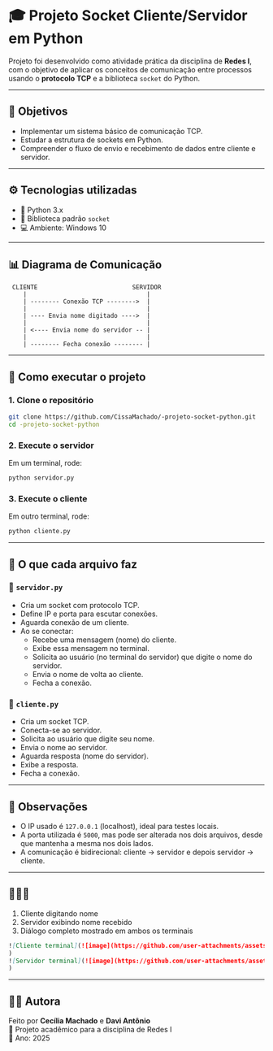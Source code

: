 # 🎓 Projeto Socket Cliente/Servidor em Python

Projeto foi desenvolvido como atividade prática da disciplina de **Redes I**, com o objetivo de aplicar os conceitos de comunicação entre processos usando o **protocolo TCP** e a biblioteca `socket` do Python.

---

## 🧠 Objetivos

- Implementar um sistema básico de comunicação TCP.
- Estudar a estrutura de sockets em Python.
- Compreender o fluxo de envio e recebimento de dados entre cliente e servidor.

---

## ⚙️ Tecnologias utilizadas

- 🐍 Python 3.x  
- 🧱 Biblioteca padrão `socket`  
- 💻 Ambiente: Windows 10  

---

## 📊 Diagrama de Comunicação

```plaintext
 CLIENTE                          SERVIDOR
    |                                 |
    | -------- Conexão TCP -------->  |
    |                                 |
    | ---- Envia nome digitado ---->  |
    |                                 |
    | <---- Envia nome do servidor -- |
    |                                 |
    | -------- Fecha conexão -------- |
```

---

## 🚀 Como executar o projeto

### 1. Clone o repositório

```bash
git clone https://github.com/CissaMachado/-projeto-socket-python.git
cd -projeto-socket-python
```

### 2. Execute o servidor

Em um terminal, rode:

```bash
python servidor.py
```


### 3. Execute o cliente

Em outro terminal, rode:

```bash
python cliente.py
```


---

## 🧾 O que cada arquivo faz

### 🔹 `servidor.py`

- Cria um socket com protocolo TCP.  
- Define IP e porta para escutar conexões.  
- Aguarda conexão de um cliente.  
- Ao se conectar:
  - Recebe uma mensagem (nome) do cliente.
  - Exibe essa mensagem no terminal.
  - Solicita ao usuário (no terminal do servidor) que digite o nome do servidor.
  - Envia o nome de volta ao cliente.
  - Fecha a conexão.

### 🔹 `cliente.py`

- Cria um socket TCP.  
- Conecta-se ao servidor.  
- Solicita ao usuário que digite seu nome.  
- Envia o nome ao servidor.  
- Aguarda resposta (nome do servidor).  
- Exibe a resposta.  
- Fecha a conexão.

---

## 📌 Observações

- O IP usado é `127.0.0.1` (localhost), ideal para testes locais.
- A porta utilizada é `5000`, mas pode ser alterada nos dois arquivos, desde que mantenha a mesma nos dois lados.
- A comunicação é bidirecional: cliente → servidor e depois servidor → cliente.

---

## 📸📸📸

1. Cliente digitando nome  
2. Servidor exibindo nome recebido  
3. Diálogo completo mostrado em ambos os terminais


```markdown
![Cliente terminal](![image](https://github.com/user-attachments/assets/6dff50fa-55ae-4712-a7b9-4aaee66afb4c)
)
![Servidor terminal](![image](https://github.com/user-attachments/assets/eca5ef9a-3df5-436a-8b04-f8399bf48f10)
)
```

---

## 👩‍💻 Autora

Feito por **Cecília Machado**  e **Davi Antônio**  
📘 Projeto acadêmico para a disciplina de Redes I  
📅 Ano: 2025
